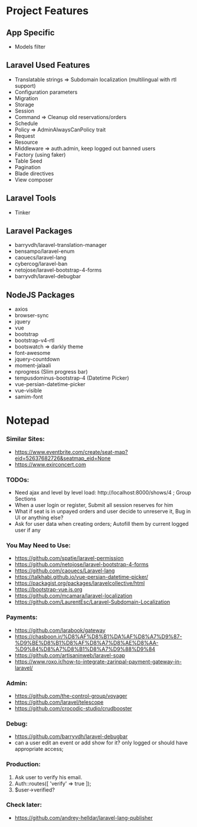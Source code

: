# Project Features

## App Specific
- Models filter

## Laravel Used Features
- Translatable strings => Subdomain localization (multilingual with rtl support)
- Configuration parameters
- Migration
- Storage
- Session
- Command => Cleanup old reservations/orders
- Schedule
- Policy => AdminAlwaysCanPolicy trait
- Request
- Resource
- Middleware => auth.admin, keep logged out banned users
- Factory (using faker)
- Table Seed
- Pagination
- Blade directives
- View composer

## Laravel Tools
- Tinker

## Laravel Packages
- barryvdh/laravel-translation-manager
- bensampo/laravel-enum
- caouecs/laravel-lang
- cybercog/laravel-ban
- netojose/laravel-bootstrap-4-forms
- barryvdh/laravel-debugbar

## NodeJS Packages
- axios
- browser-sync
- jquery
- vue
- bootstrap
- bootstrap-v4-rtl
- bootswatch => darkly theme
- font-awesome
- jquery-countdown
- moment-jalaali
- nprogress (Slim progress bar)
- tempusdominus-bootstrap-4 (Datetime Picker)
- vue-persian-datetime-picker
- vue-visible
- samim-font


# Notepad

### Similar Sites:
* https://www.eventbrite.com/create/seat-map?eid=52637682726&seatmap_eid=None
* https://www.exirconcert.com

### TODOs:
- Need ajax and level by level load: http://localhost:8000/shows/4 ; Group Sections
- When a user login or register, Submit all session reserves for him
- What if seat is in unpayed orders and user decide to unreserve it, Bug in UI or anything else?
- Ask for user data when creating orders; Autofill them by current logged user if any

### You May Need to Use:
- https://github.com/spatie/laravel-permission
- https://github.com/netojose/laravel-bootstrap-4-forms
- https://github.com/caouecs/Laravel-lang
- https://talkhabi.github.io/vue-persian-datetime-picker/
- https://packagist.org/packages/laravelcollective/html
- https://bootstrap-vue.js.org
- https://github.com/mcamara/laravel-localization
- https://github.com/LaurentEsc/Laravel-Subdomain-Localization

### Payments:
- https://github.com/larabook/gateway
- https://chasboon.ir/%D8%AF%D8%B1%DA%AF%D8%A7%D9%87-%D9%BE%D8%B1%D8%AF%D8%A7%D8%AE%D8%AA-%D9%84%D8%A7%D8%B1%D8%A7%D9%88%D9%84
- https://github.com/artisaninweb/laravel-soap
- https://www.roxo.ir/how-to-integrate-zarinpal-payment-gateway-in-laravel/

### Admin:
- https://github.com/the-control-group/voyager
- https://github.com/laravel/telescope
- https://github.com/crocodic-studio/crudbooster

### Debug:
- https://github.com/barryvdh/laravel-debugbar
- can a user edit an event or add show for it? only logged or should have appropriate access;

### Production:
1. Ask user to verify his email.
2. Auth::routes([ 'verify' => true ]);
3. $user->verified?

### Check later:
- https://github.com/andrey-helldar/laravel-lang-publisher
